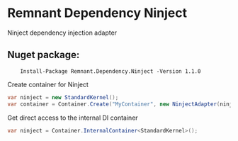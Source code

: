 # Remnant Dependency Ninject
Ninject dependency injection adapter


## Nuget package:

        Install-Package Remnant.Dependency.Ninject -Version 1.1.0

Create container for Ninject
```csharp
var ninject = new StandardKernel();
var container = Container.Create("MyContainer", new NinjectAdapter(ninject));
```

Get direct access to the internal DI container
```csharp
var ninject = Container.InternalContainer<StandardKernel>();
```
